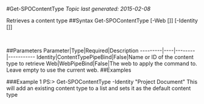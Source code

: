 #Get-SPOContentType
*Topic last generated: 2015-02-08*

Retrieves a content type
##Syntax
    Get-SPOContentType [-Web [<WebPipeBind>]] [-Identity [<ContentTypePipeBind>]]

&nbsp;

##Parameters
Parameter|Type|Required|Description
---------|----|--------|-----------
Identity|ContentTypePipeBind|False|Name or ID of the content type to retrieve
Web|WebPipeBind|False|The web to apply the command to. Leave empty to use the current web.
##Examples

###Example 1
    PS:> Get-SPOContentType -Identity "Project Document"
This will add an existing content type to a list and sets it as the default content type
